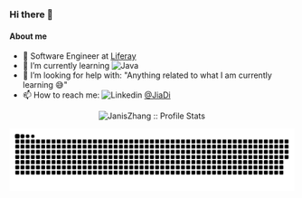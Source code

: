 ### Hi there 👋


#### About me
- 🔭 Software Engineer at [Liferay](https://github.com/liferay)
- 🌱 I’m currently learning ![Java](https://img.shields.io/badge/Java-yellow)
- 🤔 I’m looking for help with:     "Anything related to what I am currently learning 😅"
- 📫 How to reach me: ![Linkedin](https://img.shields.io/badge/Linkedin-blue) [@JiaDi](https://www.linkedin.com/in/jiadi-z-31a488227/)



<p align="center"><img src="https://github-readme-stats.vercel.app/api?username=JanisZhang&show_icons=true&theme=synthwave" alt="JanisZhang :: Profile Stats" /></p>

![GitHub Snake Light](https://raw.githubusercontent.com/JanisZhang/githubSNK/main/assets/github-contribution-grid-snake.svg)

